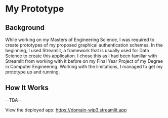 # My Prototype 

## Background
While working on my Masters of Engineering Science, I was required to create prototypes of my proposed graphical authentication schemes. 
In the beginning, I used Streamlit, a framework that is usually used for Data Science to create this application. I chose this as I had been familiar with Streamlit from working with it before on my Final Year Project of my Degree in Computer Engineering.
Working with the limitations, I managed to get my prototype up and running.

## How It Works
--TBA--

View the deployed app: https://domain-wip3.streamlit.app

